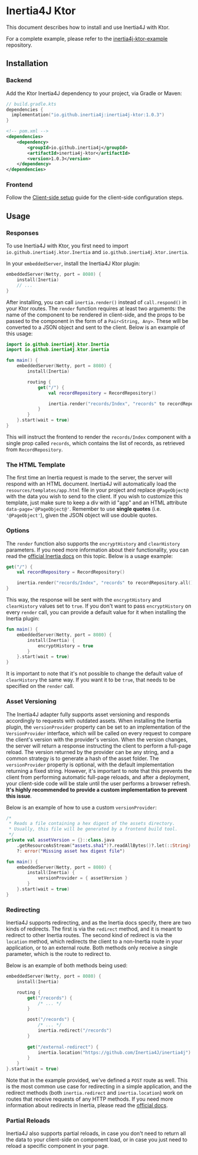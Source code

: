# Inertia4J Ktor

This document describes how to install and use Inertia4J with Ktor.

For a complete example, please refer to the [inertia4j-ktor-example](https://github.com/Inertia4J/inertia4j-ktor-example) repository.

## Installation

### Backend

Add the Ktor Inertia4J dependency to your project, via Gradle or Maven:

```kotlin
// build.gradle.kts
dependencies {
  implementation("io.github.inertia4j:inertia4j-ktor:1.0.3")
}
```

```xml
<!-- pom.xml -->
<dependencies>
    <dependency>
        <groupId>io.github.inertia4j</groupId>
        <artifactId>inertia4j-ktor</artifactId>
        <version>1.0.3</version>
    </dependency>
</dependencies>
```

### Frontend

Follow the [Client-side setup](https://inertiajs.com/client-side-setup) guide for the client-side configuration steps.

## Usage

### Responses

To use Inertia4J with Ktor, you first need to import `io.github.inertia4j.ktor.Inertia` and
`io.github.inertia4j.ktor.inertia`.

In your `embeddedServer`, install the Inertia4J Ktor plugin:

```kotlin
embeddedServer(Netty, port = 8080) {
    install(Inertia)
    // ...
}
```

After installing, you can call `inertia.render()` instead of `call.respond()` in your Ktor routes.
The `render` function requires at least two arguments: the name of the component to be rendered in 
client-side, and the props to be passed to the component in the form of a `Pair<String, Any>`. These will be converted to a JSON object and sent to the client. Below is an example of this usage:

```kotlin
import io.github.inertia4j.ktor.Inertia
import io.github.inertia4j.ktor.inertia

fun main() {
    embeddedServer(Netty, port = 8080) {
        install(Inertia)

        routing {
            get("/") {
                val recordRepository = RecordRepository()

                inertia.render("records/Index", "records" to recordRepository.all())
            }
        }
    }.start(wait = true)
}
```

This will instruct the frontend to render the `records/Index` component with a single prop called `records`, which contains the list of records, as retrieved from `RecordRepository`.

### The HTML Template

The first time an Inertia request is made to the server, the server will respond with an HTML document. Inertia4J
will automatically load the `resources/templates/app.html` file in your project and replace `@PageObject@` with the
data you wish to send to the client. If you wish to customize this template, just make sure to keep a div with id "app" and an HTML attribute `data-page='@PageObject@'`. Remember to use **single quotes** (i.e. `'@PageObject'`), given the JSON object will use double quotes.

### Options

The `render` function also supports the `encryptHistory` and `clearHistory` parameters. If you need more information about their functionality, you can read the
[official Inertia docs](https://inertiajs.com/history-encryption) on this topic.
Below is a usage example:

```kotlin
get("/") {
    val recordRepository = RecordRepository()

    inertia.render("records/Index", "records" to recordRepository.all(), encryptHistory = true, clearHistory = true)
}
```

This way, the response will be sent with the `encryptHistory` and `clearHistory` values set to `true`.
If you don't want to pass `encryptHistory` on every `render` call, you can provide a default value for it when installing the Inertia plugin:

```kotlin
fun main() {
    embeddedServer(Netty, port = 8080) {
        install(Inertia) {
            encryptHistory = true
        }
    }.start(wait = true)
}
```

It is important to note that it's not possible to change the default value of `clearHistory` the same way. If you want it to be `true`, that needs to be specified on the `render` call.

### Asset Versioning

The Inertia4J adapter fully supports asset versioning and responds accordingly to requests with outdated assets.
When installing the Inertia plugin, the `versionProvider` property can be set to an implementation of the `VersionProvider` interface, which will be called on every request to compare the client's version with the provider's version. When the version changes, the server will return a response instructing the client to perform a full-page reload.
The version returned by the provider can be any string, and a common strategy is to generate a hash of the asset folder.
The `versionProvider` property is optional, with the default implementation returning a fixed string. However, it's important to note that this prevents the client from performing automatic full-page reloads, and after a deployment, your client-side code will be stale until the user performs a browser refresh. **It's highly recommended to provide a custom implementation to prevent this issue**.

Below is an example of how to use a custom `versionProvider`:

```kotlin
/*
 * Reads a file containing a hex digest of the assets directory.
 * Usually, this file will be generated by a frontend build tool.
 */
private val assetVersion = {}::class.java
    .getResourceAsStream("assets.sha1")?.readAllBytes()?.let(::String)
    ?: error("Missing asset hex digest file")

fun main() {
    embeddedServer(Netty, port = 8080) {
        install(Inertia) {
            versionProvider = { assetVersion }
        }
    }.start(wait = true)
}
```

### Redirecting

Inertia4J supports redirecting, and as the Inertia docs specify, there are two kinds of redirects. The first
is via the `redirect` method, and it is meant to redirect to other Inertia routes. The second kind of redirect is via
the `location` method, which redirects the client to a non-Inertia route in your application, or to an external route.
Both methods only receive a single parameter, which is the route to redirect to.

Below is an example of both methods being used:

```kotlin
embeddedServer(Netty, port = 8080) {
    install(Inertia)

    routing {
        get("/records") {
            /* ... */
        }

        post("/records") {
            /* ... */
            inertia.redirect("/records")
        }
            
        get("/external-redirect") {
            inertia.location("https://github.com/Inertia4J/inertia4j")
        }
    }
}.start(wait = true)
```

Note that in the example provided, we've defined a `POST` route as well. This is the most common use case for
redirecting in a simple application, and the redirect methods (both `inertia.redirect` and `inertia.location`) work on
routes that receive requests of any HTTP methods. If you need more information about redirects in Inertia, please read
the [official docs](https://inertiajs.com/redirects).

### Partial Reloads

Inertia4J also supports partial reloads, in case you don't need to return all the data to your client-side on component
load, or in case you just need to reload a specific component in your page.
